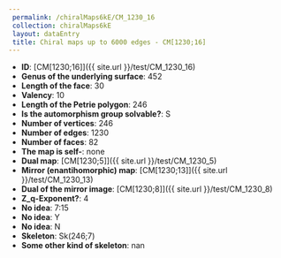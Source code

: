 ```yaml
--- 
 permalink: /chiralMaps6kE/CM_1230_16 
 collection: chiralMaps6kE
 layout: dataEntry
 title: Chiral maps up to 6000 edges - CM[1230;16]
---
```


- **ID**: [CM[1230;16]]({{ site.url }}/test/CM_1230_16)
- **Genus of the underlying surface**: 452
- **Length of the face**: 30
- **Valency**: 10
- **Length of the Petrie polygon**: 246
- **Is the automorphism group solvable?**: S
- **Number of vertices**: 246
- **Number of edges**: 1230
- **Number of faces**: 82
- **The map is self-**: none
- **Dual map**: [CM[1230;5]]({{ site.url }}/test/CM_1230_5)
- **Mirror (enantihomorphic) map**: [CM[1230;13]]({{ site.url }}/test/CM_1230_13)
- **Dual of the mirror image**: [CM[1230;8]]({{ site.url }}/test/CM_1230_8)
- **Z_q-Exponent?**: 4
- **No idea**:  7:15
- **No idea**: Y
- **No idea**: N
- **Skeleton**: Sk(246;7)
- **Some other kind of skeleton**: nan
